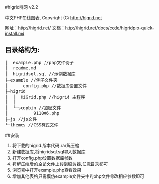 ﻿#higrid嗨网 v2.2 

中文PHP在线图表, Copyright (C) http://higrid.net   


网址：http://higrid.net/
文档：http://higrid.net/docs/code/higridpro-quick-install.md


## 目录结构为:

<pre>
│  example.php //php文件例子
│  readme.md   
│  higridsql.sql //示例数据库   
├─example //例子文件夹
│      config.php //数据库设置文件
├─higrid
│  │  HiGrid.php //higrid 主程序
│  │  
│  └─scopbin //加密文件
│          911006.php
├─js //js文件
└─themes //CSS样式文件
</pre>

##安装

1. 将下载的higrid.版本代码.rar解压缩
1. 新建数据库,将higridsql.sql导入数据库
1. 打开config.php设置数据库参数
1. 将解压缩后的全部文件上传到服务器,任意目录都可
1. 浏览器中打开example.php查看效果
1. 增加其他表格只需模仿example文件夹中的php文件修改相应参数即可
